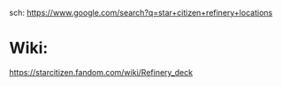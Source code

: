 sch: https://www.google.com/search?q=star+citizen+refinery+locations

# Wiki:
https://starcitizen.fandom.com/wiki/Refinery_deck
